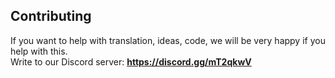 ## Contributing
If you want to help with translation, ideas, code, we will be very happy if you help with this.<br>
Write to our Discord server: **https://discord.gg/mT2qkwV**
